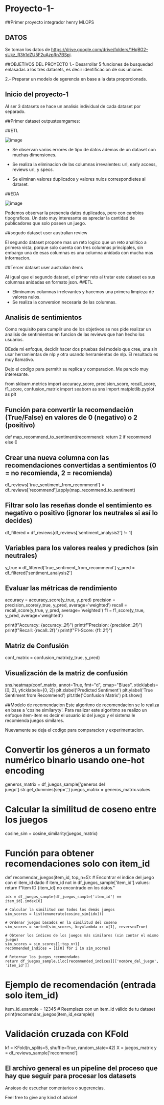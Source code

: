 # Proyecto-1-
##Primer proyecto integrador henry MLOPS

## DATOS 
Se toman los datos de https://drive.google.com/drive/folders/1HqBG2-sUkz_R3h1dZU5F2uAzpRn7BSpj.

##OBJETIVOS DEL PROYECTO
1.- Desarrollar 5 funciones de busquedad enlasadas a los tres datasets, es decir identificacion de sus uniones

2.- Preparar un modelo de sgerencia en base a la data proporcionada.
## Inicio del proyecto-1
Al ser 3 datasets se hace un analisis individual de cada dataset por separado.

##Primer dataset outpusteamgames:

##ETL

![image](https://github.com/user-attachments/assets/b7750e98-a460-4386-a91d-365f42243df6)

+ Se observan varios errores de tipo de datos ademas de un dataset con muchas dimensiones.

+ Se realiza la eliminacion de las columnas irrevalentes: url, early access, reviews url, y specs.

+ Se eliminan valores duplicados y valores nulos correspondietes al dataset.

##EDA

![image](https://github.com/user-attachments/assets/6e475b1e-f6fe-4f7c-bf9c-11ae1809d247)


Podemos observar la presencia datos duplicados, pero con cambios tipograficos.
Un dato muy interesante es apreciar la cantidad de publicadores que solo poseen un juego. 

##segudo dataset user australian review

El segundo dataset propone mas un reto logico que un reto analitico a primera vista, porque solo cuenta con tres columnas principales, sin embargo una de esas
columnas es una columna anidada con mucha mas informacion. 

##Tercer dataset user australian items

Al igual que el segundo dataset, el primer reto al tratar este dataset es sus columnas anidadas en formato json. 
##ETL 

+ Eliminamos columnas irrelevantes y hacemos una primera limpieza de valores nulos. 
+ Se realiza la conversion necesaria de las columnas. 


## Analisis de sentimientos 

Como requisito para cumplir uno de los objetivos se nos pide realizar un analisis de sentimientos 
en funcion de las reviews que han hecho los usuarios. 

DEsde mi enfoque, decidir hacer dos pruebas del modelo que cree, una sin usar herramientas de nlp 
y otra usando herramientas de nlp. El resultado es muy llamativo. 

Dejo el codigo para permitir su replica y comparacion. Me parecio muy interesante. 

from sklearn.metrics import accuracy_score, precision_score, recall_score, f1_score, confusion_matrix
import seaborn as sns
import matplotlib.pyplot as plt


## Función para convertir la recomendación (True/False) en valores de 0 (negativo) o 2 (positivo)
def map_recommend_to_sentiment(recommend):
    return 2 if recommend else 0

## Crear una nueva columna con las recomendaciones convertidas a sentimientos (0 = no recomienda, 2 = recomienda)
df_reviews['true_sentiment_from_recommend'] = df_reviews['recommend'].apply(map_recommend_to_sentiment)

## Filtrar solo las reseñas donde el sentimiento es negativo o positivo (ignorar los neutrales si así lo decides)
df_filtered = df_reviews[df_reviews['sentiment_analysis2'] != 1]

## Variables para los valores reales y predichos (sin neutrales)
y_true = df_filtered['true_sentiment_from_recommend']
y_pred = df_filtered['sentiment_analysis2']

## Evaluar las métricas de rendimiento
accuracy = accuracy_score(y_true, y_pred)
precision = precision_score(y_true, y_pred, average='weighted')
recall = recall_score(y_true, y_pred, average='weighted')
f1 = f1_score(y_true, y_pred, average='weighted')

print(f"Accuracy: {accuracy:.2f}")
print(f"Precision: {precision:.2f}")
print(f"Recall: {recall:.2f}")
print(f"F1-Score: {f1:.2f}")

## Matriz de Confusión
conf_matrix = confusion_matrix(y_true, y_pred)

## Visualización de la matriz de confusión
sns.heatmap(conf_matrix, annot=True, fmt="d", cmap="Blues", xticklabels=[0, 2], yticklabels=[0, 2])
plt.xlabel('Predicted Sentiment')
plt.ylabel('True Sentiment from Recommend')
plt.title('Confusion Matrix')
plt.show()

##Modelo de recomendacion
Este algoritmo de recomendacion se lo realiza en base a 'cosine similaryty'. Para realizar este algoritmo se 
realizo un enfoque item-item es decir el usuario id del juego y el sistema le recomienda juegos similares.

Nuevamente se deja el codigo para comparacion y experimentacion. 

# Convertir los géneros a un formato numérico binario usando one-hot encoding
generos_matrix = df_juegos_sample['generos del juego'].str.get_dummies(sep=',')
juegos_matrix = generos_matrix.values

# Calcular la similitud de coseno entre los juegos
cosine_sim = cosine_similarity(juegos_matrix)

# Función para obtener recomendaciones solo con item_id
def recomendar_juegos(item_id, top_n=5):
    # Encontrar el índice del juego con el item_id dado
    if item_id not in df_juegos_sample['item_id'].values:
        return f"Item ID {item_id} no encontrado en los datos."
    
    idx = df_juegos_sample[df_juegos_sample['item_id'] == item_id].index[0]
    
    # Calcular la similitud con todos los demás juegos
    sim_scores = list(enumerate(cosine_sim[idx]))
    
    # Ordenar juegos basados en la similitud del coseno
    sim_scores = sorted(sim_scores, key=lambda x: x[1], reverse=True)
    
    # Obtener los índices de los juegos más similares (sin contar el mismo juego)
    sim_scores = sim_scores[1:top_n+1]
    recommended_indices = [i[0] for i in sim_scores]
    
    # Retornar los juegos recomendados
    return df_juegos_sample.iloc[recommended_indices][['nombre_del_juego', 'item_id']]

# Ejemplo de recomendación (entrada solo item_id)
item_id_example = 12345  # Reemplaza con un item_id válido de tu dataset
print(recomendar_juegos(item_id_example))

# Validación cruzada con KFold
kf = KFold(n_splits=5, shuffle=True, random_state=42)
X = juegos_matrix
y = df_reviews_sample['recommend']

## El archivo general es un pipeline del proceso que hay que seguir para procesar los datasets

Ansioso de escuchar comentarios o sugerencias.

Feel free to give any kind of advice!
